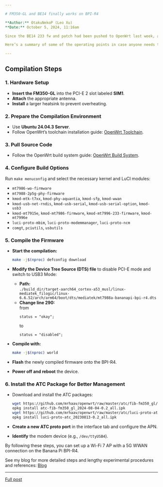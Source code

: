 ```yaml
---

# FM350-GL and BE14 finally works on BPI-R4

**Author:** OtakuNekoP (Leo Xu)  
**Date:** October 5, 2024, 11:16am

Since the BE14 233 fw and patch had been pushed to OpenWrt last week, after some time of fiddling around I managed to get the FM350-GL and BE14 working on the BPI-R4.

Here’s a summary of some of the operating points in case anyone needs them, and please point out any mistakes, thanks.

---
```


## Compilation Steps

### 1. Hardware Setup

- **Insert the FM350-GL** into the PCI-E 2 slot labeled **SIM1**.
- **Attach** the appropriate antenna.
- **Install** a larger heatsink to prevent overheating.

### 2. Prepare the Compilation Environment

- Use **Ubuntu 24.04.3 Server**.
- Follow OpenWrt’s toolchain installation guide: [OpenWrt Toolchain](https://openwrt.org).

### 3. Pull Source Code

- Follow the OpenWrt build system guide: [OpenWrt Build System](https://openwrt.org).

### 4. Configure Build Options

Run `make menuconfig` and select the necessary kernel and LuCI modules:

- `mt7986-wo-firmware`
- `mt7988-2p5g-phy-firmware`
- `kmod-mtk-t7xx`, `kmod-phy-aquantia`, `kmod-sfp`, `kmod-wwan`
- `kmod-usb-net-rndis`, `kmod-usb-serial`, `kmod-usb-serial-option`, `kmod-usb3`
- `kmod-mt7915e`, `kmod-mt7986-firmware`, `kmod-mt7996-233-firmware`, `kmod-mt7996e`
- `luci-proto-mbim`, `luci-proto-modemmanager`, `luci-proto-ncm`
- `comgt`, `pciutils`, `usbutils`

### 5. Compile the Firmware

- **Start the compilation:**

  ```bash
  make -j$(nproc) defconfig download
  ```

- **Modify the Device Tree Source (DTS) file** to disable PCI-E mode and switch to USB3 Mode:
  - **Path:**  
    `./build_dir/target-aarch64_cortex-a53_musl/linux-mediatek_filogic/linux-6.6.52/arch/arm64/boot/dts/mediatek/mt7988a-bananapi-bpi-r4.dts`
  - **Change line 290:**  
    from  
    ```dts
    status = "okay";
    ```  
    to  
    ```dts
    status = "disabled";
    ```

- **Compile with:**

  ```bash
  make -j$(nproc) world
  ```

- **Flash** the newly compiled firmware onto the BPI-R4.
- **Power off and reboot** the device.

### 6. Install the ATC Package for Better Management

- Download and install the ATC packages:

  ```bash
  wget https://github.com/mrhaav/openwrt/raw/master/atc/fib-fm350_gl/atc-fib-fm350_gl_2024-08-04-0.2_all.ipk
  opkg install atc-fib-fm350_gl_2024-08-04-0.2_all.ipk
  wget https://github.com/mrhaav/openwrt/raw/master/atc/luci-proto-atc_20230813-0.2_all.ipk
  opkg install luci-proto-atc_20230813-0.2_all.ipk
  ```

- **Create a new ATC proto port** in the interface tab and configure the APN.
- **Identify** the modem device (e.g., `/dev/ttyUSB4`).

By following these steps, you can set up a Wi-Fi 7 AP with a 5G WWAN connection on the Banana Pi BPI-R4.

See my blog for more detailed steps and lengthy experimental procedures and references: [Blog](https://blog.nyamoe.com/2024/10/using-the-fibocom-fm350-gl-5g-module-on-banana-pi-bpi-r4/)

---
[Full post](https://forum.banana-pi.org/t/fm350-gl-and-be14-finally-works-on-bpi-r4/19170)


